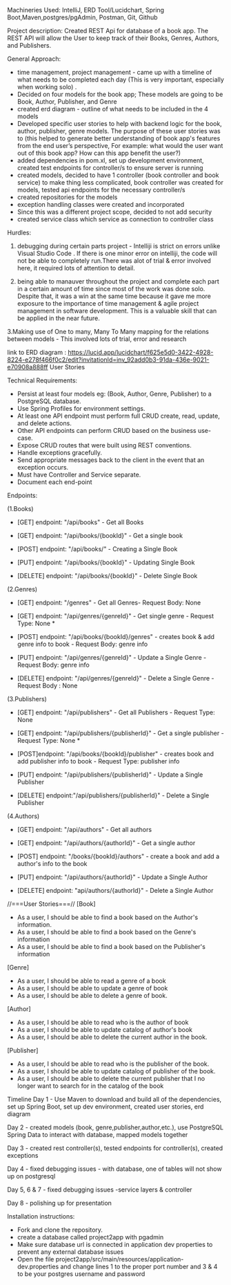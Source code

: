 Machineries Used: IntelliJ, ERD Tool/Lucidchart, Spring Boot,Maven,postgres/pgAdmin, Postman, Git, Github

Project description: Created REST Api for database of a book app. The REST API will allow the User to keep track of their Books, Genres, Authors, and Publishers.

General Approach:
- time management, project management - came up with a timeline of what needs to be completed each day
   (This is very important, especially when working solo) . 
- Decided on four models for the book app; These models are going to be Book, Author, Publisher, and Genre
- created erd diagram - outline of what needs to be included in the 4 models
- Developed specific user stories to help with backend logic for the book, author, publisher, genre models. The purpose of these user stories was to
   (this helped to generate better understanding of book app's features from the end user’s perspective, For example: what would the user want out of this book app? How can this app benefit the user?)
- added dependencies in pom.xl, set up development environment, created test endpoints for controller/s to ensure server is running
- created models, decided to have 1 controller (book controller and book service)  to make thing less complicated, book  controller was created for models, tested api endpoints for the necessary controller/s
- created repositories for the models
- exception handling classes were created and incorporated
- Since this was a different project scope, decided to not add security
- created service class which service as connection to controller class

Hurdles:
1. debugging during certain parts project - Intelliji is strict on errors unlike Visual Studio Code . If there is one minor error on intelliji, the code will not be able to completely run.There was alot of trial & error involved here, it required lots of attention to detail.

2. being able to manauver throughout the project and complete each part in a certain amount of time
since most of the work was done solo. Despite that, it was a win at the same time because it gave me more exposure to
the importance of time management & agile project management in software development. This is a valuable skill that can be applied in the 
near future.

3.Making use of One to many, Many To Many mapping for the relations between models - This involved lots of trial, error and research


link to ERD diagram : https://lucid.app/lucidchart/f625e5d0-3422-4928-8224-e278f466f0c2/edit?invitationId=inv_92add0b3-91da-436e-9021-e70908a888ff
User Stories

Technical Requirements:
- Persist at least four models eg: (Book, Author, Genre, Publisher) to a PostgreSQL database.
- Use Spring Profiles for environment settings.
- At least one API endpoint must perform full CRUD create, read, update, and delete actions.
- Other API endpoints can perform CRUD based on the business use-case.
- Expose CRUD routes that were built using REST conventions.
- Handle exceptions gracefully.
- Send appropriate messages back to the client in the event that an exception occurs.
- Must have Controller and Service separate.
- Document each end-point




Endpoints:

(1.Books) 
- [GET] endpoint: "/api/books" - Get all Books 

- [GET] endpoint: "/api/books/{bookId}" - Get a single book 

- [POST] endpoint: "/api/books/" - Creating a Single Book 

- [PUT] endpoint: "/api/books/{bookId}" - Updating Single Book 

- [DELETE] endpoint: "/api/books/{bookId}" - Delete Single Book 

(2.Genres) 
- [GET] endpoint: "/genres" - Get all Genres- Request Body: None

- [GET] endpoint: "/api/genres/{genreId}" - Get single genre - Request Type: None *

- [POST] endpoint: "/api/books/{bookId}/genres" - creates book & add genre info to book - Request Body: genre info

- [PUT] endpoint: "/api/genres/{genreId}" - Update a Single Genre - Request Body: genre info

- [DELETE] endpoint: "/api/genres/{genreId}" - Delete a Single Genre - Request Body : None

(3.Publishers)
- [GET] endpoint: "/api/publishers" - Get all Publishers - Request Type: None

- [GET] endpoint: "/api/publishers/{publisherId}" - Get a single publisher - Request Type: None *

- [POST]endpoint: "/api/books/{bookId}/publisher" - creates book and add publisher info to book   - Request Type: publisher info

- [PUT] endpoint: "/api/publishers/{publisherId}" - Update a Single Publisher

- [DELETE] endpoint:"/api/publishers/{publisherId}" - Delete a Single Publisher



(4.Authors)

- [GET] endpoint: "/api/authors" - Get all authors

- [GET] endpoint: "/api/authors/{authorId}" - Get a single author
- [POST] endpoint: "/books/{bookId}/authors" - create a book and add a author's info to the book

- [PUT] endpoint: "/api/authors/{authorId}" - Update a Single Author
- [DELETE] endpoint: "api/authors/{authorId}" - Delete a Single Author





//===User Stories===//
[Book]
- As a user, I should be able to find a book based on the Author's information.
- As a user, I should be able to find a book based on the Genre's  information
- As a user, I should be able to find a book based on the Publisher's  information

[Genre]
- As a user, I should be able to read a genre of a book
- As a user, I should be able to update a genre of book
- As a user, I should be able to delete a genre of book.


[Author]
- As a user, I should be able to read who is the author of book
- As a user, I should be able to update catalog of author's book
- As a user, I should be able to delete the current author in the book.

[Publisher]
- As a user, I should be able to read who is the publisher of the book.
- As a user, I should be able to update catalog of publisher of the book.
- As a user, I should be able to delete the current publisher that I no longer want to  search 
for in the catalog of the book


Timeline
Day 1 - Use Maven to download and build all of the dependencies, set up Spring Boot, set up dev environment, created user stories, erd diagram


Day 2 - created models (book, genre,publisher,author,etc.), use PostgreSQL  Spring Data to interact with database, mapped models together



Day 3 - created rest controller(s), tested endpoints for controller(s), created exceptions



Day 4 - fixed debugging issues - with database, one of tables will not show up on postgresql




Day 5, 6 & 7 - fixed debugging issues -service layers & controller




Day 8 - polishing up for presentation



Installation instructions:
- Fork and clone the repository. 
- create a database called project2app with pgadmin
- Make sure database url is connected in application dev properties to prevent any external database issues
- Open the file project2app/src/main/resources/application-dev.properties and change lines 1 to the proper port number and 3 & 4 to be your postgres username and password